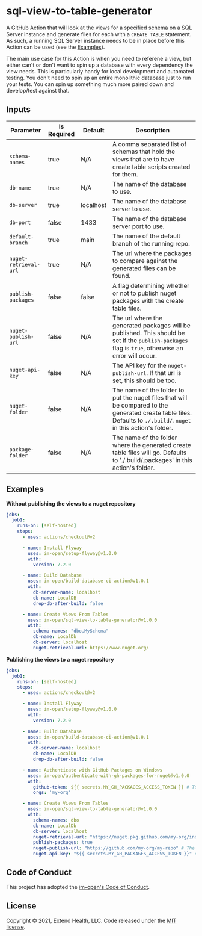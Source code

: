 # sql-view-to-table-generator

A GitHub Action that will look at the views for a specified schema on a SQL Server instance and generate files for each with a `CREATE TABLE` statement. As such, a running SQL Server instance needs to be in place before this Action can be used (see the [Examples](#Examples)).

The main use case for this Action is when you need to referene a view, but either can't or don't want to spin up a database with every dependency the view needs. This is particularly handy for local development and automated testing. You don't need to spin up an entire monolithic database just to run your tests. You can spin up something much more paired down and develop/test against that.
    

## Inputs
| Parameter             | Is Required | Default    | Description           |
| --------------------- | ----------- | ---------- | --------------------- |
| `schema-names`        | true        | N/A        | A comma separated list of schemas that hold the views that are to have create table scripts created for them. |
| `db-name`             | true        | N/A        | The name of the database to use. |
| `db-server`           | true        | localhost  | The name of the database server to use. |
| `db-port`             | false       | 1433       | The name of the database server port to use. |
| `default-branch`      | true        | main       | The name of the default branch of the running repo. |
| `nuget-retrieval-url` | true        | N/A        | The url where the packages to compare against the generated files can be found. |
| `publish-packages`    | false       | false      | A flag determining whether or not to publish nuget packages with the create table files. |
| `nuget-publish-url`   | false       | N/A        | The url where the generated packages will be published. This should be set if the `publish-packages` flag is `true`, otherwise an error will occur. |
| `nuget-api-key`       | false       | N/A        | The API key for the `nuget-publish-url`. If that url is set, this should be too. |
| `nuget-folder`        | false       | N/A        | The name of the folder to put the nuget files that will be compared to the generated create table files. Defaults to `./.build/.nuget` in this action's folder. |
| `package-folder`      | false       | N/A | The name of the folder where the generated create table files will go. Defaults to './.build/.packages' in this action's folder. |

## Examples

**Without publishing the views to a nuget repository**
```yml
jobs:
  job1:
    runs-on: [self-hosted]
    steps:
      - uses: actions/checkout@v2

      - name: Install Flyway
        uses: im-open/setup-flyway@v1.0.0
        with:
          version: 7.2.0

      - name: Build Database
        uses: im-open/build-database-ci-action@v1.0.1
        with:
          db-server-name: localhost
          db-name: LocalDB
          drop-db-after-build: false

      - name: Create Views From Tables
        uses: im-open/sql-view-to-table-generator@v1.0.0
        with:
          schema-names: "dbo,MySchema"
          db-name: LocalDb
          db-server: localhost
          nuget-retrieval-url: https://www.nuget.org/
```

**Publishing the views to a nuget repository**
```yml
jobs:
  job1:
    runs-on: [self-hosted]
    steps:
      - uses: actions/checkout@v2

      - name: Install Flyway
        uses: im-open/setup-flyway@v1.0.0
        with:
          version: 7.2.0

      - name: Build Database
        uses: im-open/build-database-ci-action@v1.0.1
        with:
          db-server-name: localhost
          db-name: LocalDB
          drop-db-after-build: false

      - name: Authenticate with GitHub Packages on Windows
        uses: im-open/authenticate-with-gh-packages-for-nuget@v1.0.0
        with:
          github-token: ${{ secrets.MY_GH_PACKAGES_ACCESS_TOKEN }} # Token has read:packages scope and is authorized for each of the orgs
          orgs: 'my-org'

      - name: Create Views From Tables
        uses: im-open/sql-view-to-table-generator@v1.0.0
        with:
          schema-names: dbo
          db-name: LocalDb
          db-server: localhost
          nuget-retrieval-url: "https://nuget.pkg.github.com/my-org/index.json" # A GitHub packages url for my-org
          publish-packages: true
          nuget-publish-url: "https://github.com/my-org/my-repo" # The url to publish packages to
          nuget-api-key: "${{ secrets.MY_GH_PACKAGES_ACCESS_TOKEN }}" # A token that has access to publish packages to the 
```

## Code of Conduct

This project has adopted the [im-open's Code of Conduct](https://github.com/im-open/.github/blob/master/CODE_OF_CONDUCT.md).

## License

Copyright &copy; 2021, Extend Health, LLC. Code released under the [MIT license](LICENSE).
